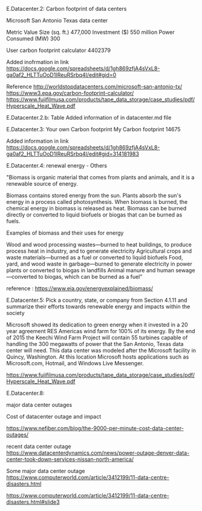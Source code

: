 E.Datacenter.2: Carbon footprint of data centers

Microsoft San Antonio Texas data center

Metric	Value
Size (sq. ft.)	477,000	
Investment ($)	550 million
Power Consumed (MW)	300	

User carbon footprint calculator
4402379

Added inofrmation in link
https://docs.google.com/spreadsheets/d/1gh869zfjA4sVxL8-ga0af2_HLTTuOoD1IReuRSrbq4I/edit#gid=0

Reference 
http://worldstopdatacenters.com/microsoft-san-antonio-tx/
https://www3.epa.gov/carbon-footprint-calculator/
https://www.fujifilmusa.com/products/tape_data_storage/case_studies/pdf/Hyperscale_Heat_Wave.pdf


E.Datacenter.2.b: Table
Added information of in datacenter.md file

E.Datacenter.3: Your own Carbon footprint
My Carbon footprint
14675

Added information in link
https://docs.google.com/spreadsheets/d/1gh869zfjA4sVxL8-ga0af2_HLTTuOoD1IReuRSrbq4I/edit#gid=314181983


E.Datacenter.4:
renewal energy - Others

"Biomass is organic material that comes from plants and animals, and it is a renewable source of energy.

Biomass contains stored energy from the sun. Plants absorb the sun's energy in a process called photosynthesis. When biomass is burned, the chemical energy in biomass is released as heat. Biomass can be burned directly or converted to liquid biofuels or biogas that can be burned as fuels.

Examples of biomass and their uses for energy

Wood and wood processing wastes—burned to heat buildings, to produce process heat in industry, and to generate electricity
Agricultural crops and waste materials—burned as a fuel or converted to liquid biofuels
Food, yard, and wood waste in garbage—burned to generate electricity in power plants or converted to biogas in landfills
Animal manure and human sewage—converted to biogas, which can be burned as a fuel"

reference : https://www.eia.gov/energyexplained/biomass/


E.Datacenter.5: 
Pick a country, state, or company from Section 4.1.11 and summarize
their efforts towards renewable energy and impacts within the
society

Microsoft showed its dedication to green energy when it invested in a 20 year agreement RES Americas wind farm for 100% of its energy.  By the end of 2015 the Keechi Wind Farm Project will contain 55 turbines capable of handling the 300 megawatts of power that the San Antonio, Texas data center will need. This data center was modeled after the Microsoft facility in Quincy, Washington. At this location Microsoft hosts applications such as Microsoft.com, Hotmail, and Windows Live Messenger.

https://www.fujifilmusa.com/products/tape_data_storage/case_studies/pdf/Hyperscale_Heat_Wave.pdf



E.Datacenter.8:

major data center outages

Cost of datacenter outage and impact

https://www.nefiber.com/blog/the-9000-per-minute-cost-data-center-outages/

recent data center outage
https://www.datacenterdynamics.com/news/power-outage-denver-data-center-took-down-services-nissan-north-america/

Some major data center outage
https://www.computerworld.com/article/3412199/11-data-centre-disasters.html


https://www.computerworld.com/article/3412199/11-data-centre-disasters.html#slide3


